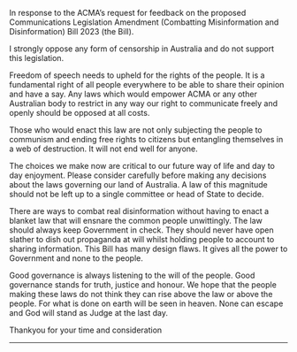 In response to the ACMA’s request for feedback on the proposed Communications Legislation
Amendment (Combatting Misinformation and Disinformation) Bill 2023 (the Bill).

I strongly oppose any form of censorship in Australia and do not support this legislation.

Freedom of speech needs to upheld for the rights of the people. It is a fundamental right of all
people everywhere to be able to share their opinion and have a say. Any laws which would empower
ACMA or any other Australian body to restrict in any way our right to communicate freely and openly
should be opposed at all costs.

Those who would enact this law are not only subjecting the people to communism and ending free
rights to citizens but entangling themselves in a web of destruction. It will not end well for anyone.

The choices we make now are critical to our future way of life and day to day enjoyment. Please
consider carefully before making any decisions about the laws governing our land of Australia. A law
of this magnitude should not be left up to a single committee or head of State to decide.

There are ways to combat real disinformation without having to enact a blanket law that will ensnare
the common people unwittingly. The law should always keep Government in check. They should
never have open slather to dish out propaganda at will whilst holding people to account to sharing
information. This Bill has many design flaws. It gives all the power to Government and none to the
people.

Good governance is always listening to the will of the people. Good governance stands for truth,
justice and honour. We hope that the people making these laws do not think they can rise above the
law or above the people. For what is done on earth will be seen in heaven. None can escape and
God will stand as Judge at the last day.

Thankyou for your time and consideration


-----

